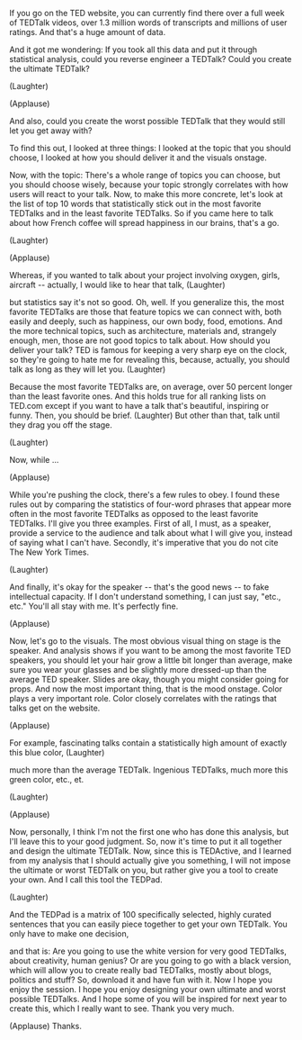 
If you go on the TED website,
you can currently find there
over a full week of TEDTalk videos,
over 1.3 million
words of transcripts
and millions of user ratings.
And that&#39;s a huge amount of data.

And it got me wondering:
If you took all this data
and put it through statistical analysis,
could you reverse engineer a TEDTalk?
Could you create
the ultimate TEDTalk?

(Laughter)
 
(Applause)

And also, could you create
the worst possible TEDTalk
that they would still let you get away with?

To find this out, I looked at three things:
I looked at the topic that you should choose,
I looked at how you should deliver it
and the visuals onstage.

Now, with the topic: There&#39;s a whole range of topics you can choose,
but you should choose wisely,
because your topic strongly correlates
with how users will react to your talk.
Now, to make this more concrete,
let&#39;s look at the list of top 10 words
that statistically stick out
in the most favorite TEDTalks
and in the least favorite TEDTalks.
So if you came here
to talk about how French coffee
will spread happiness in our brains,
that&#39;s a go.

(Laughter)
 
(Applause)

Whereas, if you wanted to talk about
your project involving
oxygen, girls, aircraft --
actually, I would like to hear that talk, 
(Laughter)

but statistics say it&#39;s not so good.
Oh, well.
If you generalize this,
the most favorite TEDTalks are those
that feature topics we can connect with,
both easily and deeply,
such as happiness, our own body,
food, emotions.
And the more technical topics,
such as architecture, materials and, strangely enough, men,
those are not good topics to talk about.
How should you deliver your talk?
TED is famous for keeping
a very sharp eye on the clock,
so they&#39;re going to hate me
for revealing this, because, actually,
you should talk as long as they will let you. 
(Laughter)

Because the most favorite TEDTalks
are, on average, over 50 percent longer
than the least favorite ones.
And this holds true for all ranking lists on TED.com
except if you want to have a talk
that&#39;s beautiful, inspiring or funny.
Then, you should be brief. 
(Laughter)
 But other than that,
talk until they drag you off the stage.

(Laughter)

Now, while ...

(Applause)

While you&#39;re pushing the clock, there&#39;s a few rules to obey.
I found these rules out by comparing the statistics
of four-word phrases
that appear more often in the most favorite TEDTalks
as opposed to the least favorite TEDTalks.
I&#39;ll give you three examples.
First of all, I must, as a speaker,
provide a service to the audience and talk about what I will give you,
instead of saying what I can&#39;t have.
Secondly, it&#39;s imperative
that you do not cite The New York Times.

(Laughter)

And finally, it&#39;s okay for the speaker -- that&#39;s the good news --
to fake intellectual capacity.
If I don&#39;t understand something, I can just say, &quot;etc., etc.&quot;
You&#39;ll all stay with me.
It&#39;s perfectly fine.

(Applause)

Now, let&#39;s go to the visuals.
The most obvious visual thing on stage is the speaker.
And analysis shows if you want to be
among the most favorite TED speakers,
you should let your hair grow a little bit longer than average,
make sure you wear your glasses and be slightly more dressed-up
than the average TED speaker.
Slides are okay, though you might consider going for props.
And now the most important thing,
that is the mood onstage.
Color plays a very important role.
Color closely correlates
with the ratings that talks get on the website.

(Applause)

For example, fascinating talks
contain a statistically high amount
of exactly this blue color, 
(Laughter)

much more than the average TEDTalk.
Ingenious TEDTalks, much more this green color,
etc., et.

(Laughter)
 
(Applause)

Now, personally, I think
I&#39;m not the first one who has done this analysis,
but I&#39;ll leave this
to your good judgment.
So, now it&#39;s time to put it all together
and design the ultimate TEDTalk.
Now, since this is TEDActive,
and I learned from my analysis
that I should actually give you something,
I will not impose the ultimate
or worst TEDTalk on you,
but rather give you a tool to create your own.
And I call this tool the TEDPad.

(Laughter)

And the TEDPad is a matrix
of 100 specifically selected,
highly curated sentences
that you can easily piece together to get your own TEDTalk.
You only have to make one decision,

and that is: Are you going to use the white version
for very good TEDTalks,
about creativity, human genius?
Or are you going to go with a black version,
which will allow you to create really bad TEDTalks,
mostly about blogs,
politics and stuff?
So, download it and have fun with it.
Now I hope you enjoy the session.
I hope you enjoy designing your own
ultimate and worst possible TEDTalks.
And I hope some of you will be inspired for next year
to create this, which I really want to see.
Thank you very much.

(Applause)
 Thanks.
